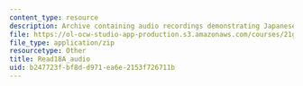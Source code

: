 ```yaml
---
content_type: resource
description: Archive containing audio recordings demonstrating Japanese pronunciation.
file: https://ol-ocw-studio-app-production.s3.amazonaws.com/courses/21g-504-japanese-iv-spring-2009/b247723fbf8dd971ea6e2153f726711b_Read18A_audio.zip
file_type: application/zip
resourcetype: Other
title: Read18A_audio
uid: b247723f-bf8d-d971-ea6e-2153f726711b
---
```

